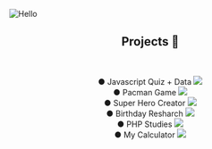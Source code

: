 ![Hello](https://user-images.githubusercontent.com/100588945/160874142-803b4397-20f6-43ff-bf30-1c47f688131d.gif)

<h2 align="center">Projects 🚀</h2>
</br><p align="center">
● Javascript Quiz + Data <a href="https://github.com/louiselalanne/JavascriptQuiz"><img src="https://img.shields.io/static/v1?label=Status&message=Complete&color=B57CFF&style=plastic&logo=ghost"class="media-object  img-responsive img-thumbnail"></a></br>
● Pacman Game <a href="https://github.com/louiselalanne/PacmanGame"><img src="https://img.shields.io/static/v1?label=Status&message=Complete&color=B57CFF&style=plastic&logo=ghost"class="media-object  img-responsive img-thumbnail"></a></br>
● Super Hero Creator <a href="https://github.com/louiselalanne/criador-super-heroi"><img src="https://img.shields.io/static/v1?label=Status&message=Complete&color=B57CFF&style=plastic&logo=ghost"class="media-object  img-responsive img-thumbnail"></a></br>
● Birthday Resharch <a href="https://github.com/louiselalanne/pesquisatemaaniversario"><img src="https://img.shields.io/static/v1?label=Status&message=Complete&color=B57CFF&style=plastic&logo=ghost"class="media-object  img-responsive img-thumbnail"></a></br>
● PHP Studies <a href="https://github.com/louiselalanne/estudophp"><img src="https://img.shields.io/static/v1?label=Status&message=Complete&color=B57CFF&style=plastic&logo=ghost"class="media-object  img-responsive img-thumbnail"></a></br>
● My Calculator <a href="https://github.com/louiselalanne/projeto01"><img src="https://img.shields.io/static/v1?label=Status&message=Complete&color=B57CFF&style=plastic&logo=ghost"class="media-object  img-responsive img-thumbnail"></a></br>
</p>
